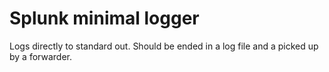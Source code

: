 # Splunk minimal logger

Logs directly to standard out.
Should be ended in a log file and a picked up by a forwarder.
